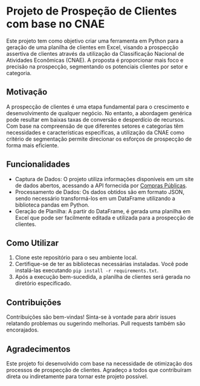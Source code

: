 # Projeto de Prospeção de Clientes com base no CNAE

Este projeto tem como objetivo criar uma ferramenta em Python para a geração de uma planilha de clientes em Excel, visando a prospecção assertiva de clientes através da utilização da Classificação Nacional de Atividades Econômicas (CNAE). A proposta é proporcionar mais foco e precisão na prospecção, segmentando os potenciais clientes por setor e categoria.

## Motivação

A prospecção de clientes é uma etapa fundamental para o crescimento e desenvolvimento de qualquer negócio. No entanto, a abordagem genérica pode resultar em baixas taxas de conversão e desperdício de recursos. Com base na compreensão de que diferentes setores e categorias têm necessidades e características específicas, a utilização da CNAE como critério de segmentação permite direcionar os esforços de prospecção de forma mais eficiente.

## Funcionalidades

- Captura de Dados: O projeto utiliza informações disponíveis em um site de dados abertos, acessando a API fornecida por [Compras Públicas](https://compras.dados.gov.br/docs/home.html).
- Processamento de Dados: Os dados obtidos são em formato JSON, sendo necessário transformá-los em um DataFrame utilizando a biblioteca pandas em Python.
- Geração de Planilha: A partir do DataFrame, é gerada uma planilha em Excel que pode ser facilmente editada e utilizada para a prospecção de clientes.

## Como Utilizar

1. Clone este repositório para o seu ambiente local.
2. Certifique-se de ter as bibliotecas necessárias instaladas. Você pode instalá-las executando `pip install -r requirements.txt`.
3. Após a execução bem-sucedida, a planilha de clientes será gerada no diretório especificado.

## Contribuições

Contribuições são bem-vindas! Sinta-se à vontade para abrir issues relatando problemas ou sugerindo melhorias. Pull requests também são encorajados.

## Agradecimentos

Este projeto foi desenvolvido com base na necessidade de otimização dos processos de prospecção de clientes. Agradeço a todos que contribuíram direta ou indiretamente para tornar este projeto possível.



